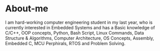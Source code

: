 # About-me
I am hard-working computer engineering student in my last year, who is currently interested in Embedded Systems  and has a Basic knowledge of C/C++, OOP concepts, Python, Bash Script, Linux Commands, Data Structure &amp; Algorithms, Computer Architecture, OS Concepts, Assembly, Embedded C, MCU Perphirals, RTOS and Problem Solving.
